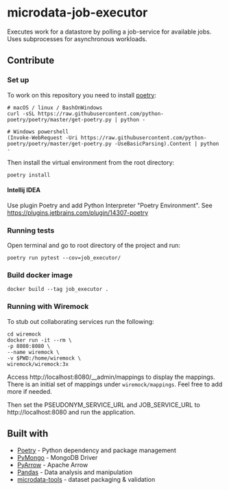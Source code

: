 # microdata-job-executor

Executes work for a datastore by polling a job-service for available jobs. Uses subprocesses for asynchronous workloads.

## Contribute

### Set up

To work on this repository you need to install [poetry](https://python-poetry.org/docs/):

```
# macOS / linux / BashOnWindows
curl -sSL https://raw.githubusercontent.com/python-poetry/poetry/master/get-poetry.py | python -

# Windows powershell
(Invoke-WebRequest -Uri https://raw.githubusercontent.com/python-poetry/poetry/master/get-poetry.py -UseBasicParsing).Content | python -
```

Then install the virtual environment from the root directory:

```
poetry install
```

#### Intellij IDEA

Use plugin Poetry and add Python Interpreter "Poetry Environment". See https://plugins.jetbrains.com/plugin/14307-poetry

### Running tests

Open terminal and go to root directory of the project and run:

```
poetry run pytest --cov=job_executor/
```

### Build docker image

```
docker build --tag job_executor .
```

### Running with Wiremock

To stub out collaborating services run the following:

```
cd wiremock
docker run -it --rm \
-p 8080:8080 \
--name wiremock \
-v $PWD:/home/wiremock \
wiremock/wiremock:3x
```

Access http://localhost:8080/__admin/mappings to display the mappings.
There is an initial set of mappings under `wiremock/mappings`. Feel free to add more if needed.

Then set the PSEUDONYM_SERVICE_URL and JOB_SERVICE_URL to http://localhost:8080 and run the application.

## Built with

- [Poetry](https://python-poetry.org/) - Python dependency and package management
- [PyMongo](https://pymongo.readthedocs.io/en/stable/) - MongoDB Driver
- [PyArrow](https://arrow.apache.org/docs/python/) - Apache Arrow
- [Pandas](https://pandas.pydata.org/) - Data analysis and manipulation
- [microdata-tools](https://pypi.org/project/microdata-tools/) - dataset packaging & validation
